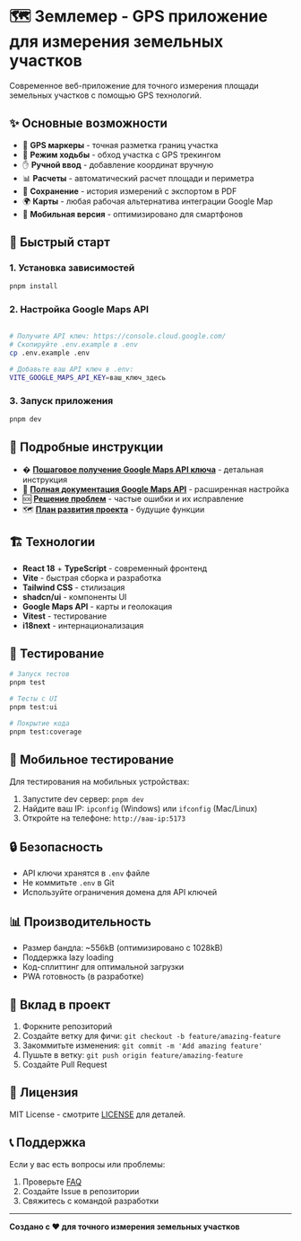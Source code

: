# 🗺️ Землемер - GPS приложение для измерения земельных участков

Современное веб-приложение для точного измерения площади земельных участков с помощью GPS технологий.

## ✨ Основные возможности

- 📍 **GPS маркеры** - точная разметка границ участка
- 🚶 **Режим ходьбы** - обход участка с GPS трекингом
- ✋ **Ручной ввод** - добавление координат вручную
- 📊 **Расчеты** - автоматический расчет площади и периметра
- 💾 **Сохранение** - история измерений с экспортом в PDF
- 🌍 **Карты** - любая рабочая альтернатива интеграции Google Map
- 📱 **Мобильная версия** - оптимизировано для смартфонов

## 🚀 Быстрый старт

### 1. Установка зависимостей
```bash
pnpm install
```

### 2. Настройка Google Maps API
```bash
 
# Получите API ключ: https://console.cloud.google.com/
# Скопируйте .env.example в .env
cp .env.example .env

# Добавьте ваш API ключ в .env:
VITE_GOOGLE_MAPS_API_KEY=ваш_ключ_здесь
```

### 3. Запуск приложения
```bash
pnpm dev
```

## 📖 Подробные инструкции

- � **[Пошаговое получение Google Maps API ключа](./QUICK_START_GOOGLE_MAPS.md)** - детальная инструкция
- 🔧 **[Полная документация Google Maps API](./GOOGLE_MAPS_API_GUIDE.md)** - расширенная настройка
- 🆘 **[Решение проблем](./GOOGLE_MAPS_TROUBLESHOOTING.md)** - частые ошибки и их исправление
- 🗺️ **[План развития проекта](./ROADMAP.md)** - будущие функции

## 🏗️ Технологии

- **React 18** + **TypeScript** - современный фронтенд
- **Vite** - быстрая сборка и разработка
- **Tailwind CSS** - стилизация
- **shadcn/ui** - компоненты UI
- **Google Maps API** - карты и геолокация
- **Vitest** - тестирование
- **i18next** - интернационализация

## 🧪 Тестирование

```bash
# Запуск тестов
pnpm test

# Тесты с UI
pnpm test:ui

# Покрытие кода
pnpm test:coverage
```

## 📱 Мобильное тестирование

Для тестирования на мобильных устройствах:

1. Запустите dev сервер: `pnpm dev`
2. Найдите ваш IP: `ipconfig` (Windows) или `ifconfig` (Mac/Linux)
3. Откройте на телефоне: `http://ваш-ip:5173`

## 🔒 Безопасность

- API ключи хранятся в `.env` файле
- Не коммитьте `.env` в Git
- Используйте ограничения домена для API ключей

## 📊 Производительность

- Размер бандла: ~556kB (оптимизировано с 1028kB)
- Поддержка lazy loading
- Код-сплиттинг для оптимальной загрузки
- PWA готовность (в разработке)

## 🤝 Вклад в проект

1. Форкните репозиторий
2. Создайте ветку для фичи: `git checkout -b feature/amazing-feature`
3. Закоммитьте изменения: `git commit -m 'Add amazing feature'`
4. Пушьте в ветку: `git push origin feature/amazing-feature`
5. Создайте Pull Request

## 📄 Лицензия

MIT License - смотрите [LICENSE](LICENSE) для деталей.

## 📞 Поддержка

Если у вас есть вопросы или проблемы:

1. Проверьте [FAQ](./GOOGLE_MAPS_API_GUIDE.md#решение-проблем)
2. Создайте Issue в репозитории
3. Свяжитесь с командой разработки

---

**Создано с ❤️ для точного измерения земельных участков**
